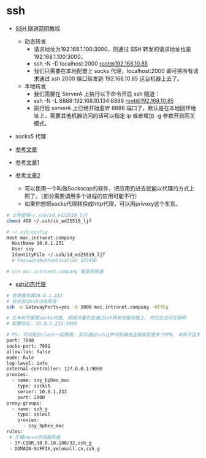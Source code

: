 # ssh

- [SSH 隧道简明教程](https://www.lixueduan.com/posts/linux/07-ssh-tunnel/)
  - 动态转发
    - 请求地址为192.168.1.100:3000，则通过 SSH 转发的请求地址也是192.168.1.100:3000。
    - ssh -N -D localhost:2000 root@192.168.10.85
    - 我们只需要在本地配置上 socks 代理，localhost:2000 即可把所有请求通过 ssh 2000 端口转发到 192.168.10.85 这台机器上去了。
  - 本地转发
    - 我们需要在 ServerA 上执行以下命令开启 ssh 隧道：
    - ssh -N -L 8888:192.168.10.134:8888 root@192.168.10.85
    - 执行后 serverA 上已经开始监听 8888 端口了，默认是在本地回环地址上，需要其他机器访问的话可以指定 ip 或者增加 -g 参数开启网关模式。

- socks5 代理

- [参考文章](https://wlwang41.github.io/content/ops/ssh%E9%9A%A7%E9%81%93%E4%BB%A3%E7%90%86.html)
- [参考文章1](https://blog.bug-maker.com/archives/47.html)
- [参考文章2](https://www.cnblogs.com/memphise/articles/6420019.html)
  - 可以使用一个叫做Sockscap的软件，把应用扔进去就能以代理的方式上网了。（部分需要调用多个进程的应用可能不行）
  - 如果你想把socks代理转换成http代理，可以用privoxy这个东东。

```bash
# 上传密钥~/.ssh/id_ed25519_ljf
chmod 400 ~/.ssh/id_ed25519_ljf

# ~/.ssh/config
Host mac.intranet.company
  HostName 10.0.1.251
  User ssy
  IdentityFile ~/.ssh/id_ed25519_ljf
  # PasswordAuthentication 123456

# ssh mac.intranet.company 看是否联通
```

- [ssh动态代理](ssh动态代理)

```bash
# 登录服务器10.0.1.233
# 后台启动ssh动态转发
ssh -o GatewayPorts=yes -D 2000 mac.intranet.company -NTfCg

# 在本机中配置socks代理, 网络流量则会通过ssh转发到服务器上, 然后在访问互联网
# 配置地址: 10.0.1.233:2000

# PS: 可以配合clash一起使用, 实现通过ssh让中间机器去连接指定或多个VPN, 本机不连多余的VPN(其实是不想下载一堆的VPN相关软件), 只用clash就能透传流量过去
port: 7890
socks-port: 7891
allow-lan: false
mode: Rule
log-level: info
external-controller: 127.0.0.1:9090
proxies:
  - name: ssy_bpDev_mac
    type: socks5
    server: 10.0.1.233
    port: 2000
proxy-groups:
  - name: ssh_g
    type: select
    proxies:
      - ssy_bpDev_mac
rules:
 # 乐橘nacos所在服务器
 - IP-CIDR,10.0.10.180/32,ssh_g
 - DOMAIN-SUFFIX,yelomall.cn,ssh_g
 
```

